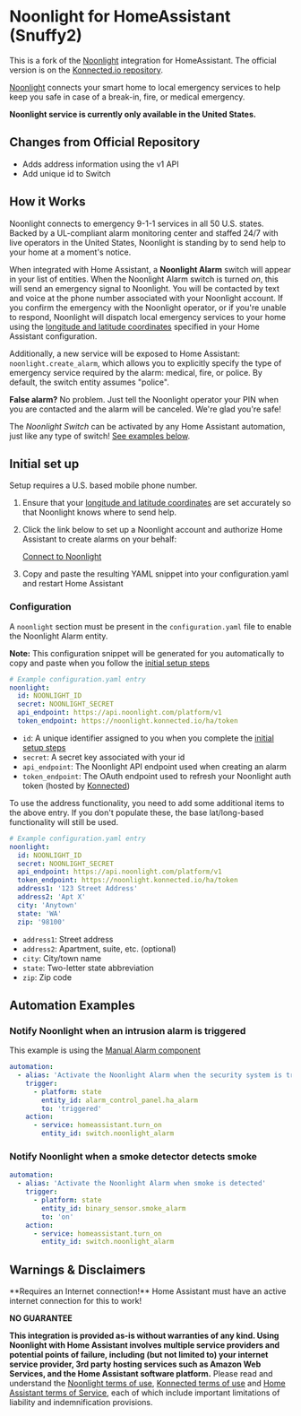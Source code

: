 # Noonlight for HomeAssistant (Snuffy2)

This is a fork of the [Noonlight](https://noonlight.com) integration for HomeAssistant. The official version is on the [Konnected.io repository](https://github.com/konnected-io/noonlight-hass).

[Noonlight](https://noonlight.com) connects your smart home to local emergency services to help keep you safe in case of a break-in, fire, or medical emergency.


**Noonlight service is currently only available in the United States.**

## Changes from Official Repository

* Adds address information using the v1 API
* Add unique id to Switch

## How it Works

Noonlight connects to emergency 9-1-1 services in all 50 U.S. states. Backed by a UL-compliant alarm monitoring center and staffed 24/7 with live operators in the United States, Noonlight is standing by to send help to your home at a moment's notice.

When integrated with Home Assistant, a **Noonlight Alarm** switch will appear in your list of entities. When the Noonlight Alarm switch is turned _on_, this will send an emergency signal to Noonlight. You will be contacted by text and voice at the phone number associated with your Noonlight account. If you confirm the emergency with the Noonlight operator, or if you're unable to respond, Noonlight will dispatch local emergency services to your home using the [longitude and latitude coordinates](https://www.home-assistant.io/docs/configuration/basic/#latitude) specified in your Home Assistant configuration.

Additionally, a new service will be exposed to Home Assistant: `noonlight.create_alarm`, which allows you to explicitly specify the type of emergency service required by the alarm: medical, fire, or police. By default, the switch entity assumes "police".

**False alarm?** No problem. Just tell the Noonlight operator your PIN when you are contacted and the alarm will be canceled. We're glad you're safe!

The _Noonlight Switch_ can be activated by any Home Assistant automation, just like any type of switch! [See examples below](#automation-examples).

## Initial set up

Setup requires a U.S. based mobile phone number.

1. Ensure that your [longitude and latitude coordinates](https://www.home-assistant.io/docs/configuration/basic/#latitude) are set accurately so that Noonlight knows where to send help.

1. Click the link below to set up a Noonlight account and authorize Home Assistant to create alarms on your behalf:

    [Connect to Noonlight](https://noonlight.konnected.io/ha/auth)

3. Copy and paste the resulting YAML snippet into your configuration.yaml and restart Home Assistant

### Configuration

A `noonlight` section must be present in the `configuration.yaml` file to enable the Noonlight Alarm entity.

**Note:** This configuration snippet will be generated for you automatically to copy and paste when you follow the [initial setup steps](#initial-set-up)

```yaml
# Example configuration.yaml entry
noonlight:
  id: NOONLIGHT_ID
  secret: NOONLIGHT_SECRET
  api_endpoint: https://api.noonlight.com/platform/v1
  token_endpoint: https://noonlight.konnected.io/ha/token
```

* `id`: A unique identifier assigned to you when you complete the [initial setup steps](#initial-set-up)
* `secret`: A secret key associated with your id
* `api_endpoint`: The Noonlight API endpoint used when creating an alarm
* `token_endpoint`: The OAuth endpoint used to refresh your Noonlight auth token (hosted by [Konnected](https://konnected.io))

To use the address functionality, you need to add some additional items to the above entry.  If you don't populate these, the base lat/long-based functionality will still be used.

```yaml
# Example configuration.yaml entry
noonlight:
  id: NOONLIGHT_ID
  secret: NOONLIGHT_SECRET
  api_endpoint: https://api.noonlight.com/platform/v1
  token_endpoint: https://noonlight.konnected.io/ha/token
  address1: '123 Street Address'
  address2: 'Apt X'
  city: 'Anytown'
  state: 'WA'
  zip: '98100'
```

* `address1`: Street address
* `address2`: Apartment, suite, etc. (optional)
* `city`: City/town name
* `state`: Two-letter state abbreviation
* `zip`: Zip code

## Automation Examples

### Notify Noonlight when an intrusion alarm is triggered

This example is using the [Manual Alarm component](https://www.home-assistant.io/integrations/manual/)

```yaml
automation:
  - alias: 'Activate the Noonlight Alarm when the security system is triggered'
    trigger:
      - platform: state
        entity_id: alarm_control_panel.ha_alarm
        to: 'triggered'
    action:
      - service: homeassistant.turn_on
        entity_id: switch.noonlight_alarm

```

### Notify Noonlight when a smoke detector detects smoke

```yaml
automation:
  - alias: 'Activate the Noonlight Alarm when smoke is detected'
    trigger:
      - platform: state
        entity_id: binary_sensor.smoke_alarm
        to: 'on'
    action:
      - service: homeassistant.turn_on
        entity_id: switch.noonlight_alarm

```

## Warnings & Disclaimers

<p class='note warning'>
**Requires an Internet connection!** Home Assistant must have an active internet connection for this to work!
</p>

**NO GUARANTEE**

**This integration is provided as-is without warranties of any kind. Using Noonlight with Home Assistant involves multiple service providers and potential points of failure, including (but not limited to) your internet service provider, 3rd party hosting services such as Amazon Web Services, and the Home Assistant software platform.**
Please read and understand the [Noonlight terms of use](https://noonlight.com/terms), [Konnected terms of use](https://konnected.io/terms) and [Home Assistant terms of Service](https://www.home-assistant.io/tos/), each of which include important limitations of liability and indemnification provisions.
